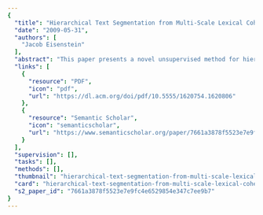 ```yaml
---
{
  "title": "Hierarchical Text Segmentation from Multi-Scale Lexical Cohesion",
  "date": "2009-05-31",
  "authors": [
    "Jacob Eisenstein"
  ],
  "abstract": "This paper presents a novel unsupervised method for hierarchical topic segmentation. Lexical cohesion -- the workhorse of unsupervised linear segmentation -- is treated as a multi-scale phenomenon, and formalized in a Bayesian setting. Each word token is modeled as a draw from a pyramid of latent topic models, where the structure of the pyramid is constrained to induce a hierarchical segmentation. Inference takes the form of a coordinate-ascent algorithm, iterating between two steps: a novel dynamic program for obtaining the globally-optimal hierarchical segmentation, and collapsed variational Bayesian inference over the hidden variables. The resulting system is fast and accurate, and compares well against heuristic alternatives.",
  "links": [
    {
      "resource": "PDF",
      "icon": "pdf",
      "url": "https://dl.acm.org/doi/pdf/10.5555/1620754.1620806"
    },
    {
      "resource": "Semantic Scholar",
      "icon": "semanticscholar",
      "url": "https://www.semanticscholar.org/paper/7661a3878f5523e7e9fc4e6529854e347c7ee9b7"
    }
  ],
  "supervision": [],
  "tasks": [],
  "methods": [],
  "thumbnail": "hierarchical-text-segmentation-from-multi-scale-lexical-cohesion-thumb.jpg",
  "card": "hierarchical-text-segmentation-from-multi-scale-lexical-cohesion-card.jpg",
  "s2_paper_id": "7661a3878f5523e7e9fc4e6529854e347c7ee9b7"
}
---
```


